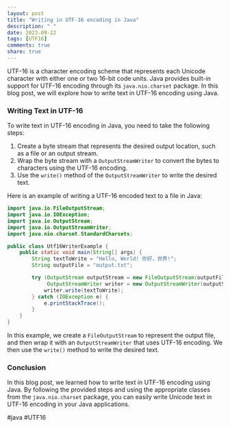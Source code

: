 ```yaml
---
layout: post
title: "Writing in UTF-16 encoding in Java"
description: " "
date: 2023-09-22
tags: [UTF16]
comments: true
share: true
---
```


UTF-16 is a character encoding scheme that represents each Unicode character with either one or two 16-bit code units. Java provides built-in support for UTF-16 encoding through its `java.nio.charset` package. In this blog post, we will explore how to write text in UTF-16 encoding using Java.

### Writing Text in UTF-16

To write text in UTF-16 encoding in Java, you need to take the following steps:

1. Create a byte stream that represents the desired output location, such as a file or an output stream.
2. Wrap the byte stream with a `OutputStreamWriter` to convert the bytes to characters using the UTF-16 encoding.
3. Use the `write()` method of the `OutputStreamWriter` to write the desired text.

Here is an example of writing a UTF-16 encoded text to a file in Java:

```java
import java.io.FileOutputStream;
import java.io.IOException;
import java.io.OutputStream;
import java.io.OutputStreamWriter;
import java.nio.charset.StandardCharsets;

public class Utf16WriterExample {
    public static void main(String[] args) {
        String textToWrite = "Hello, World! 你好，世界!";
        String outputFile = "output.txt";

        try (OutputStream outputStream = new FileOutputStream(outputFile);
             OutputStreamWriter writer = new OutputStreamWriter(outputStream, StandardCharsets.UTF_16)) {
            writer.write(textToWrite);
        } catch (IOException e) {
            e.printStackTrace();
        }
    }
}
```

In this example, we create a `FileOutputStream` to represent the output file, and then wrap it with an `OutputStreamWriter` that uses UTF-16 encoding. We then use the `write()` method to write the desired text.

### Conclusion

In this blog post, we learned how to write text in UTF-16 encoding using Java. By following the provided steps and using the appropriate classes from the `java.nio.charset` package, you can easily write Unicode text in UTF-16 encoding in your Java applications.

#java #UTF16